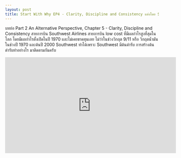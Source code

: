 ```yaml
---
layout: post
title: Start With Why EP4 - Clarity, Discipline and Consistency แต่งโดย Simon Sinek
---
```


บทย่อ Part 2 An Alternative Perspective, Chapter 5 - Clarity, Discipline and Consistency
สายการบิน Southwest Airlines สายการบิน low cost ที่มีผลกำไรสูงที่สุดในโลก โดยมีผลกำไรตั้งเปิดในปี 1970 และไม่เคยขาดทุนเลย ไม่ว่าในช่วงวิกฤต 9/11 หรือ วิกฤตน้ำมันในช่วงปี 1970 และต้นปี 2000 Southwest ทำได้เพราะ Southwest มีต้นตำรับ การสร้างต้นตำรับทำอย่างไร มาติดตามกันครับ

<iframe width="560" height="315" src="https://www.youtube.com/embed/rB_Mm7Oov1U" frameborder="0" allow="accelerometer; autoplay; clipboard-write; encrypted-media; gyroscope; picture-in-picture"></iframe>
